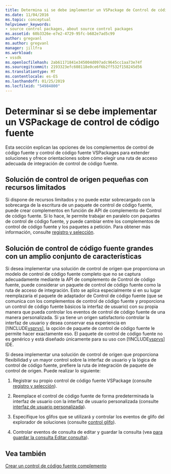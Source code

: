 ```yaml
---
title: Determina si se debe implementar un VSPackage de Control de código fuente | Microsoft Docs
ms.date: 11/04/2016
ms.topic: conceptual
helpviewer_keywords:
- source control packages, about source control packages
ms.assetid: 60b3326e-e7e2-4729-95fc-b682e7ad5c99
author: gregvanl
ms.author: gregvanl
manager: jillfra
ms.workload:
- vssdk
ms.openlocfilehash: 2ab61171841e345004d097adc9645cc1aa73e74f
ms.sourcegitcommit: 2193323efc608118e0ce6f6b2ff532f158245d56
ms.translationtype: MT
ms.contentlocale: es-ES
ms.lasthandoff: 01/25/2019
ms.locfileid: "54984800"
---
```

# <a name="determine-whether-to-implement-a-source-control-vspackage"></a>Determinar si se debe implementar un VSPackage de control de código fuente
Esta sección explican las opciones de los complementos de control de código fuente y control de código fuente VSPackages para extender soluciones y ofrece orientaciones sobre cómo elegir una ruta de acceso adecuada de integración de control de código fuente.  
  
## <a name="small-source-control-solution-with-limited-resources"></a>Solución de control de origen pequeñas con recursos limitados  
 Si dispone de recursos limitados y no puede estar sobrecargado con la sobrecarga de la escritura de un paquete de control de código fuente, puede crear complementos en función de API de complemento de Control de código fuente. Si lo hace, le permite trabajar en paralelo con paquetes de control de código fuente, y puede cambiar entre los complementos de control de código fuente y los paquetes a petición. Para obtener más información, consulte [registro y selección](../../extensibility/internals/registration-and-selection-source-control-vspackage.md).  
  
## <a name="large-source-control-solution-with-a-rich-feature-set"></a>Solución de control de código fuente grandes con un amplio conjunto de características  
 Si desea implementar una solución de control de origen que proporciona un modelo de control de código fuente completo que no se captura adecuadamente mediante la API de complemento de Control de código fuente, puede considerar un paquete de control de código fuente como la ruta de acceso de integración. Esto se aplica especialmente si en su lugar reemplazaría el paquete de adaptador de Control de código fuente (que se comunica con los complementos de control de código fuente y proporciona un control de código fuente básicos la interfaz de usuario) con su propia manera que pueda controlar los eventos de control de código fuente de una manera personalizada. Si ya tiene un origen satisfactorio controlar la interfaz de usuario y desea conservar esa experiencia en [!INCLUDE[vsprvs](../../code-quality/includes/vsprvs_md.md)], la opción de paquete de control de código fuente le permite hacer exactamente eso. El paquete de control de código fuente no es genérico y está diseñado únicamente para su uso con [!INCLUDE[vsprvs](../../code-quality/includes/vsprvs_md.md)] IDE.  
  
 Si desea implementar una solución de control de origen que proporciona flexibilidad y un mayor control sobre la interfaz de usuario y la lógica de control de código fuente, prefiere la ruta de integración de paquete de control de origen. Puede realizar lo siguiente:  
  
1.  Registrar su propio control de código fuente VSPackage (consulte [registro y selección](../../extensibility/internals/registration-and-selection-source-control-vspackage.md)).  
  
2.  Reemplace el control de código fuente de forma predeterminada la interfaz de usuario con la interfaz de usuario personalizada (consulte [interfaz de usuario personalizada](../../extensibility/internals/custom-user-interface-source-control-vspackage.md)).  
  
3.  Especifique los glifos que se utilizará y controlar los eventos de glifo del explorador de soluciones (consulte [control glifo](../../extensibility/internals/glyph-control-source-control-vspackage.md)).  
  
4.  Controlar eventos de consulta de editar y guardar la consulta (vea [para guardar la consulta Editar consulta](../../extensibility/internals/query-edit-query-save-source-control-vspackage.md)).  
  
## <a name="see-also"></a>Vea también  
 [Crear un control de código fuente complemento](../../extensibility/internals/creating-a-source-control-plug-in.md)